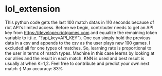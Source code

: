 # lol_extension
This python code gets the last 100 match datas in 110 seconds because of riot API's limited access. Before we begin, contributer needs to get an API key from https://developer.riotgames.com and equalize the remaining token variable to it(i.e. "?api_key=API_KEY"). One can simply hold the previous data in a csv and appends to the csv as the user plays new 100 games. I excluded all for one types of matches. So, learning rate is proportional to the user in terms of match types. Machine in this case learns by looking at our allies and the result in each match. KNN is used and best result is usually at when K=1,2. Feel free to contribute and predict your own next match :)
Max accuracy: 83%
